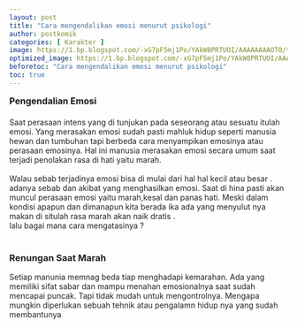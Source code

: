 ```yaml
---
layout: post
title: "Cara mengendalikan emosi menurut psikologi"
author: postkomik
categories: [ Karakter ]
image: https://1.bp.blogspot.com/-xG7pF5mj1Po/YAkW8PRTUOI/AAAAAAAAOT0/thrHSc2al4kVo4JKoKkW_fVCwEfifqVYwCLcBGAsYHQ/s1000/brett-jordan-nd2fFCkXWTw-unsplash.jpg
optimized_image: https://1.bp.blogspot.com/-xG7pF5mj1Po/YAkW8PRTUOI/AAAAAAAAOT0/thrHSc2al4kVo4JKoKkW_fVCwEfifqVYwCLcBGAsYHQ/s1000/brett-jordan-nd2fFCkXWTw-unsplash.jpg
beforetoc: "Cara mengendalikan emosi menurut psikologi"
toc: true
---
```


<div><span style="font-size: medium;"><b>Pengendalian Emosi</b></span></div><div><span face="arial, sans-serif" style="background-color: white; color: #222222; font-size: 16px;"><br /></span></div><div><span face="arial, sans-serif" style="color: #222222;"><span style="background-color: white;">Saat perasaan intens yang di tunjukan pada seseorang atau sesuatu itulah emosi. Yang merasakan emosi sudah pasti mahluk hidup seperti manusia hewan dan tumbuhan tapi berbeda cara menyampikan emosinya atau perasaan emosinya. Hal ini manusia merasakan emosi secara umum saat terjadi penolakan rasa di hati yaitu marah.&nbsp;</span></span></div><div><span face="arial, sans-serif" style="color: #222222;"><span style="background-color: white;"><br /></span></span></div><div><span face="arial, sans-serif" style="color: #222222;"><span style="background-color: white;">Walau sebab terjadinya emosi bisa di mulai dari hal hal kecil atau besar . adanya sebab dan akibat yang menghasilkan emosi. Saat di hina pasti akan muncul perasaan emosi yaitu marah,kesal dan panas hati. Meski dalam kondisi apapun dan dimanapun kita berada ika ada yang menyulut nya makan di situlah rasa marah akan naik dratis .</span></span></div><div><span face="arial, sans-serif" style="color: #222222;"><span style="background-color: white;">lalu bagai mana cara mengatasinya ?</span></span></div><div><span face="arial, sans-serif" style="color: #222222;"><span style="background-color: white;"><br /></span></span></div><div><span face="arial, sans-serif" style="color: #222222;"><span style="background-color: white;"><h3>Renungan Saat Marah</h3></span></span></div><div><span face="arial, sans-serif" style="color: #222222;"><span style="background-color: white;">Setiap manunia memnag beda tiap menghadapi kemarahan. Ada yang memiliki sifat sabar dan mampu menahan emosionalnya saat sudah mencapai puncak. Tapi tidak mudah untuk mengontrolnya. Mengapa</span></span></div><div><span face="arial, sans-serif" style="color: #222222;"><span style="background-color: white;">mungkin diperlukan sebuah tehnik atau pengalamn hidup nya yang sudah membantunya</span></span></div><div><span face="arial, sans-serif" style="color: #222222;"><span style="background-color: white;"><br /></span></span></div><div><span face="arial, sans-serif" style="color: #222222;"><span style="background-color: white;"><br /></span></span></div><div><span face="arial, sans-serif" style="color: #222222;"><span style="background-color: white;"><br /></span></span></div>
